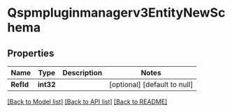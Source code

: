 # Qspmpluginmanagerv3EntityNewSchema

## Properties
Name | Type | Description | Notes
------------ | ------------- | ------------- | -------------
**RefId** | **int32** |  | [optional] [default to null]

[[Back to Model list]](../README.md#documentation-for-models) [[Back to API list]](../README.md#documentation-for-api-endpoints) [[Back to README]](../README.md)

